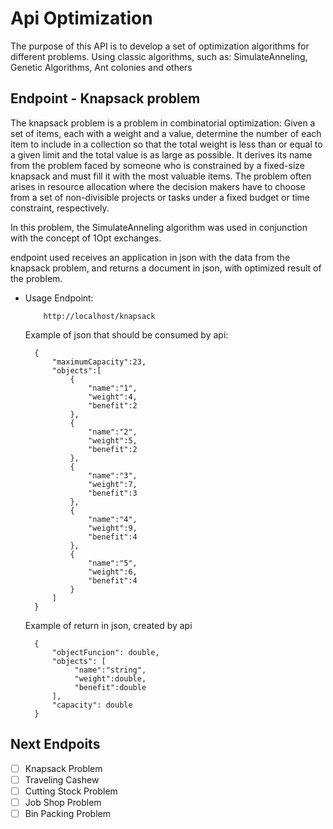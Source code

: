 # Api Optimization
The purpose of this API is to develop a set of optimization algorithms for different problems. Using classic algorithms, such as:
SimulateAnneling, Genetic Algorithms, Ant colonies and others

## Endpoint - Knapsack problem

The knapsack problem is a problem in combinatorial optimization: Given a set of items, each with a weight and a value, determine the number of each item to include in a collection so that the total weight is less than or equal to a given limit and the total value is as large as possible. It derives its name from the problem faced by someone who is constrained by a fixed-size knapsack and must fill it with the most valuable items. The problem often arises in resource allocation where the decision makers have to choose from a set of non-divisible projects or tasks under a fixed budget or time constraint, respectively.

In this problem, the SimulateAnneling algorithm was used in conjunction with the concept of 1Opt exchanges.

endpoint used receives an application in json with the data from the knapsack problem, and returns a document in json, with optimized result of the problem.

- Usage Endpoint:

    ```
        http://localhost/knapsack
    ```

    Example of json that should be consumed by api:

        {
            "maximumCapacity":23,
            "objects":[
                {
                    "name":"1",
                    "weight":4,
                    "benefit":2
                },
                {
                    "name":"2",
                    "weight":5,
                    "benefit":2
                },
                {
                    "name":"3",
                    "weight":7,
                    "benefit":3
                },
                {
                    "name":"4",
                    "weight":9,
                    "benefit":4
                },
                {
                    "name":"5",
                    "weight":6,
                    "benefit":4
                }
            ]
        }

    Example of return in json, created by api

        {
            "objectFuncion": double,
            "objects": [
                 "name":"string",
                 "weight":double,
                 "benefit":double
            ],   
            "capacity": double
        }

## Next Endpoits

- [ ] Knapsack Problem
- [ ] Traveling Cashew
- [ ] Cutting Stock Problem
- [ ] Job Shop Problem
- [ ] Bin Packing Problem
